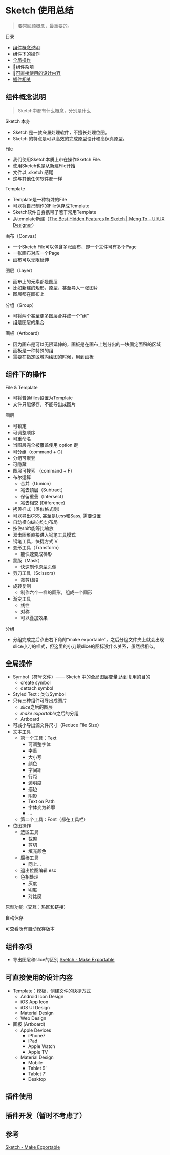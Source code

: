 # Sketch 使用总结

> 要常回顾概念，最重要的。

目录
- [组件概念说明](#组件概念说明)
- [组件下的操作](#组件下的操作)
- [全局操作](#全局操作)
- [组件杂项](#组件杂项)
- [可直接使用的设计内容](#可直接使用的设计内容)
- [插件相关](#插件相关)

## 组件概念说明

> Sketch中都有什么概念，分别是什么

Sketch 本身

- Sketch 是一款*矢量*处理软件，不擅长处理位图。
- Sketch 的特点是可以高效的完成原型设计和高保真原型。

File

- 我们使用Sketch本质上市在操作Sketch File.
- 使用Sketch也是从新建File开始
- 文件以 .sketch 结尾
- 这与其他任何软件都一样

Template

- Template是一种特殊的File
- 可以将自己制作的File保存成Template
- Sketch软件自身携带了若干常用Template
- 从template新建（[The Best Hidden Features In Sketch | Meng To - UI/UX Designer](http://blog.mengto.com/the-best-hidden-features-in-sketch/)）

画布（Convas）

- 一个Sketch File可以包含多张画布，即一个文件可有多个Page
- 一张画布对应一个Page
- 画布可以无限延伸

图层（Layer）

- 画布上的元素都是图层
- 比如新建的矩形，原型，甚至导入一张图片
- 图层都在画布上

分组（Group）

- 可将两个甚至更多图层合并成一个“组”
- 组是图层的集合

画板（Artboard）

- 因为画布是可以无限延伸的，画板是在画布上划分出的一块固定面积的区域
- 画板是一种特殊的组
- 需要在指定区域内绘图的时候，用到画板


## 组件下的操作

File & Template 

- 可将普通files设置为Template
- 文件只能保存，不能导出成图片

图层

- 可锁定
- 可调整顺序
- 可重命名
- 当图层完全被覆盖使用 option 键
- 可分组（command + G）
- 分组可嵌套
- 可隐藏
- 图层可搜索 （command + F）
- 布尔运算
    - 合并（Uunion）
    - 减去顶层（Subtract）
    - 保留重叠（Intersect）
    - 减去相交 (Difference)
- 拷贝样式（类似格式刷）
- 可以导出CSS, 甚至是Less和Sass, 需要设置
- 自动横向纵向均匀布局
- 按住shift能等比缩放
- 双击图形直接进入钢笔工具模式
- 钢笔工具，快捷方式 V
- 变形工具（Transform）
    - 能快速变成梯形
- 蒙版（Mask）
    - 快速制作原型头像
- 剪刀工具（Scissors）
    - 裁剪线段
- 旋转复制
    - 制作六个一样的圆形，组成一个圆形
- 渐变工具
    - 线性
    - 对称
    - 可以叠加效果

分组

- 分组完成之后点击右下角的“make exportable”，之后分组文件夹上就会出现slice小刀的样式，但这里的小刀跟slice的图标没什么关系，虽然很相似。

## 全局操作

- Symbol（符号文件）—— Sketch 中的全局图层变量,达到复用的目的
    - create symbol
    - dettach symbol
- Styled Text : 类似Symbol
- 只有三种组件可导出成图片
    - *slice*之后的图层
    - *make exportable*之后的分组
    - Artboard
- 可减小导出源文件尺寸（Reduce File Size）
- 文本工具
    - 第一个工具：Text
        - 可调整字体
        - 字重
        - 大小写
        - 颜色
        - 字间距
        - 行距
        - 透明度
        - 描边
        - 阴影
        - Text on Path
        - 字体变为轮廓
        - ...
    - 第二个工具：Font（都在工具栏）
- 位图操作
    - 选区工具
        - 裁剪
        - 剪切
        - 填充颜色
    - 魔棒工具
        - 同上...
    - 退出位图编辑 esc
    - 色相处理
        - 灰度
        - 明度
        - 对比度

原型功能（交互：热区和链接）

自动保存

可查看所有自动保存版本

## 组件杂项

- 导出图层和slice的区别 [Sketch - Make Exportable](https://sketchapp.com/docs/exporting/exporting-layers/)

## 可直接使用的设计内容
- Template：模板，创建文件的快捷方式
    - Android Icon Design
    - iOS App Icon
    - iOS UI Design
    - Material Design
    - Web Design
- 画板 (Artboard)
    - Apple Devices
        - iPhone7 
        - iPad
        - Apple Watch
        - Apple TV
    - Material Design
        - Mobile
        - Tablet 9'
        - Tablet 7'
        - Desktop

## 插件使用

## 插件开发（暂时不考虑了）

## 参考

[Sketch - Make Exportable](https://sketchapp.com/docs/exporting/exporting-layers/)